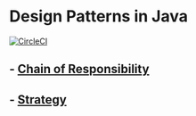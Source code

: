 # Design Patterns in Java

[![CircleCI](https://circleci.com/gh/alexsrosa/design-patterns-java.svg?style=svg)](https://circleci.com/gh/alexsrosa/design-patterns-java)


## - [Chain of Responsibility](src/main/java/study/design/patterns/chainofresponsability/README.md)
## - [Strategy](src/main/java/study/design/patterns/strategy/README.md)